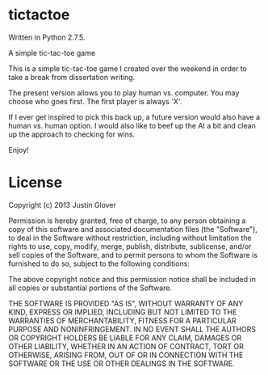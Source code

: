 tictactoe
=========

Written in Python 2.7.5.

A simple tic-tac-toe game


This is a simple tic-tac-toe game I created over the weekend in order to take a break from dissertation writing.

The present version allows you to play human vs. computer.  You may choose who goes first.  The first player is always 'X'.

If I ever get inspired to pick this back up, a future version would also have a human vs. human option.  I would also like to beef up the AI a bit and clean up the approach to checking for wins.

Enjoy!

License
=========

Copyright (c) 2013 Justin Glover

Permission is hereby granted, free of charge, to any person obtaining a copy of this software and associated documentation files (the "Software"), to deal in the Software without restriction, including without limitation the rights to use, copy, modify, merge, publish, distribute, sublicense, and/or sell copies of the Software, and to permit persons to whom the Software is furnished to do so, subject to the following conditions:

The above copyright notice and this permission notice shall be included in all copies or substantial portions of the Software.

THE SOFTWARE IS PROVIDED "AS IS", WITHOUT WARRANTY OF ANY KIND, EXPRESS OR IMPLIED, INCLUDING BUT NOT LIMITED TO THE WARRANTIES OF MERCHANTABILITY, FITNESS FOR A PARTICULAR PURPOSE AND NONINFRINGEMENT. IN NO EVENT SHALL THE AUTHORS OR COPYRIGHT HOLDERS BE LIABLE FOR ANY CLAIM, DAMAGES OR OTHER LIABILITY, WHETHER IN AN ACTION OF CONTRACT, TORT OR OTHERWISE, ARISING FROM, OUT OF OR IN CONNECTION WITH THE SOFTWARE OR THE USE OR OTHER DEALINGS IN THE SOFTWARE.
